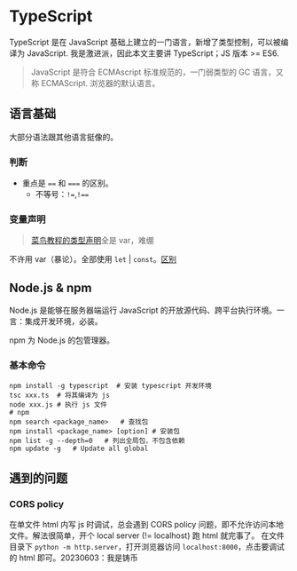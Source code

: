 # TypeScript
TypeScript 是在 JavaScript 基础上建立的一门语言，新增了类型控制，可以被编译为 JavaScript. 我是激进派，因此本文主要讲 TypeScript；JS 版本 >= ES6.

> JavaScript 是符合 ECMAscript 标准规范的，一门弱类型的 GC 语言，又称 ECMAScript. 浏览器的默认语言。
## 语言基础
大部分语法跟其他语言挺像的。
### 判断
* 重点是 `==` 和 `===` 的区别。
    * 不等号：`!=`,`!==`
### 变量声明
> [菜鸟教程的类型声明](https://www.runoob.com/typescript/ts-variables.html)全是 var，难绷

不许用 var（暴论）。全部使用 `let` | `const`。[区别](https://www.tutorialsteacher.com/typescript/typescript-variable)
## Node.js & npm
Node.js 是能够在服务器端运行 JavaScript 的开放源代码、跨平台执行环境。一言：集成开发环境，必装。

npm 为 Node.js 的包管理器。
### 基本命令
```shell
npm install -g typescript  # 安装 typescript 开发环境
tsc xxx.ts  # 将其编译为 js
node xxx.js # 执行 js 文件
# npm
npm search <package_name>   # 查找包
npm install <package_name> [option] # 安装包
npm list -g --depth=0   # 列出全局包，不包含依赖
npm update -g   # Update all global
```
## 遇到的问题
### CORS policy
在单文件 html 内写 js 时调试，总会遇到 CORS policy 问题，即不允许访问本地文件。解法很简单，开个 local server (!= localhost) 跑 html 就完事了。
在文件目录下 `python -m http.server`，打开浏览器访问 `localhost:8000`，点击要调试的 html 即可。<span class="heimu" title="你知道的太多了">20230603：我是铸币</span>